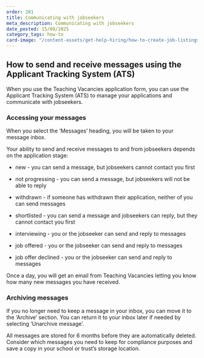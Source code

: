 ```yaml
---
order: 201
title: Communicating with jobseekers
meta_description: Communicating with jobseekers
date_posted: 15/08/2025
category_tags: how-to
card-image: "/content-assets/get-help-hiring/how-to-create-job-listings-and-accept-applications/communicating-with-jobseekers.jpg"
---
```


## How to send and receive messages using the Applicant Tracking System (ATS)

When you use the Teaching Vacancies application form, you can use the Applicant Tracking System (ATS) to manage your applications and communicate with jobseekers. 

### Accessing your messages 

When you select the ‘Messages’ heading, you will be taken to your message inbox.  

Your ability to send and receive messages to and from jobseekers depends on the application stage:  

* new - you can send a message, but jobseekers cannot contact you first 

* not progressing - you can send a message, but jobseekers will not be able to reply 

* withdrawn - if someone has withdrawn their application, neither of you can send messages 

* shortlisted - you can send a message and jobseekers can reply, but they cannot contact you first 

* interviewing - you or the jobseeker can send and reply to messages 

* job offered - you or the jobseeker can send and reply to messages  

* job offer declined - you or the jobseeker can send and reply to messages 
 
  

Once a day, you will get an email from Teaching Vacancies letting you know how many new messages you have received.  

### Archiving messages 

If you no longer need to keep a message in your inbox, you can move it to the ‘Archive’ section. You can return it to your inbox later if needed by selecting ‘Unarchive message’.   
 
All messages are stored for 6 months before they are automatically deleted. Consider which messages you need to keep for compliance purposes and save a copy in your school or trust’s storage location.  
